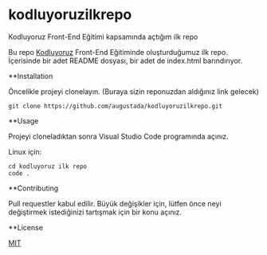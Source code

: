 # kodluyoruzilkrepo
Kodluyoruz Front-End Eğitimi kapsamında açtığım ilk repo

Bu repo [Kodluyoruz](https://www.kodluyoruz.org) Front-End Eğitiminde oluşturduğumuz ilk repo. İçerisinde bir adet README dosyası, bir adet de index.html barındırıyor.

**Installation

Öncelikle projeyi clonelayın. (Buraya sizin reponuzdan aldığınız link gelecek)

```
git clone https://github.com/augustada/kodluyoruzilkrepo.git

```

**Usage

Projeyi cloneladıktan sonra Visual Studio Code programında açınız.

Linux için:

```
cd kodluyoruz ilk repo
code .
```

**Contributing

Pull requestler kabul edilir. Büyük değişikler için, lütfen önce neyi değiştirmek istediğinizi tartışmak için bir konu açınız.

**License

[MIT]()